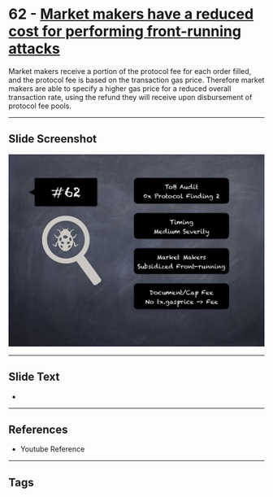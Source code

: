 
# 62 - [Market makers have a reduced cost for performing front-running attacks](./Market%20makers%20have%20a%20reduced%20cost%20for%20performing%20front-running%20attacks.md)

 Market makers receive a portion of the protocol fee for each order filled, and the protocol fee is based on the transaction gas price. Therefore market makers are able to specify a higher gas price for a reduced overall transaction rate, using the refund they will receive upon disbursement of protocol fee pools.


___
## Slide Screenshot
![062.png](../../images/7.%20Audit%20Findings%20101/062.png)
___
## Slide Text
- 
___
## References
- Youtube Reference
___
## Tags
